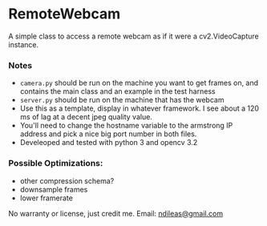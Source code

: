 # RemoteWebcam

A simple class to access a remote webcam as if it were a cv2.VideoCapture instance.


### Notes
 - `camera.py` should be run on the machine you want to get frames on, and contains the main class and an example in the test harness
 - `server.py` should be run on the machine that has the webcam
 - Use this as a template, display in whatever framework. I see about a 120 ms of lag at a decent jpeg quality value.
 - You'll need to change the hostname variable to the armstrong IP address and pick a nice big port number in both files.
 - Develeoped and tested with python 3 and opencv 3.2

### Possible Optimizations: 
- other compression schema?
- downsample frames
- lower framerate
    
No warranty or license, just credit me. Email: ndileas@gmail.com
